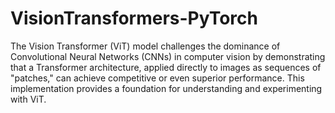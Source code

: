 # VisionTransformers-PyTorch
The Vision Transformer (ViT) model challenges the dominance of Convolutional Neural Networks (CNNs) in computer vision by demonstrating that a Transformer architecture, applied directly to images as sequences of "patches," can achieve competitive or even superior performance. This implementation provides a foundation for understanding and experimenting with ViT.
